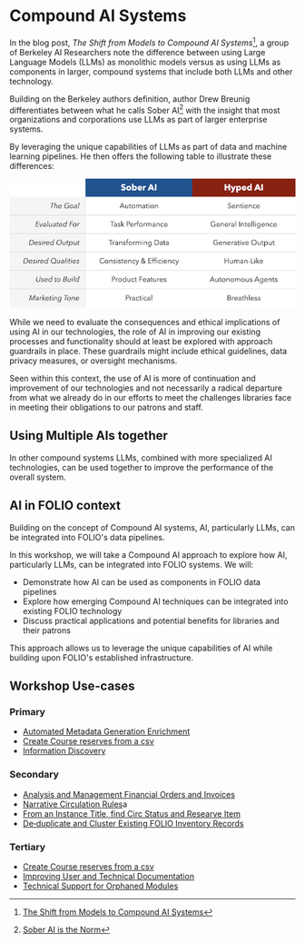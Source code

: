 # Compound AI Systems
In the blog post, *The Shift from Models to Compound AI Systems*[^BERKELEY], 
a group of Berkeley AI Researchers note the difference between using Large Language Models (LLMs) 
as monolithic models versus as using LLMs as components in larger, compound systems that include both LLMs and other technology. 

Building on the Berkeley authors definition, author Drew Breunig differentiates between what he calls 
Sober AI[^SOBER_AI]
with the insight that most organizations and corporations use LLMs as part of larger enterprise systems.

By leveraging the unique capabilities of LLMs as part of data and machine learning pipelines.
He then offers the following table to illustrate these differences:

![Sober AI verse Hyped AI](sober_vs_hyped.png)

While we need to evaluate the consequences and ethical implications of using AI in our technologies,
the role of AI in improving our existing processes and functionality should at least be explored with
approach guardrails in place. These guardrails might include ethical guidelines, data privacy measures, 
or oversight mechanisms.

Seen within this context, the use of AI is more of continuation and 
improvement of our technologies and not necessarily a radical departure from what we already do in 
our efforts to meet the challenges libraries face in meeting their obligations to our patrons and 
staff.

## Using Multiple AIs together
In other compound systems LLMs, combined with more specialized AI technologies, can be used together
to improve the performance of the overall system. 

## AI in FOLIO context
Building on the concept of Compound AI systems, AI, particularly LLMs, can be integrated into FOLIO's data pipelines. 

In this workshop, we will take a Compound AI approach to explore how AI, particularly LLMs, can be integrated
into FOLIO systems. We will:

- Demonstrate how AI can be used as components in FOLIO data pipelines
- Explore how emerging Compound AI techniques can be integrated into existing FOLIO technology
- Discuss practical applications and potential benefits for libraries and their patrons

This approach allows us to leverage the unique capabilities of AI while building upon FOLIO's established infrastructure.

## Workshop Use-cases

### Primary
- [Automated Metadata Generation Enrichment](https://github.com/folio-labs/ai-workflows/wiki/Automated-Metadata-Generation-Enrichment)
- [Create Course reserves from a csv](https://github.com/folio-labs/ai-workflows/wiki/Create-Course-reserves-from-a-csv)
- [Information Discovery](https://github.com/folio-labs/ai-workflows/wiki/Information-Discovery)

### Secondary
- [Analysis and Management Financial Orders and Invoices](https://github.com/folio-labs/ai-workflows/wiki/Analysis-and-Management-Financial-Orders-and-Invoices)
- [Narrative Circulation Rules](https://github.com/folio-labs/ai-workflows/wiki/Narrative-Circulation-Rules)a
- [From an Instance Title, find Circ Status and Researve Item](https://github.com/folio-labs/ai-workflows/wiki/From-an-Instance-Title,-find-Circ-Status-and-Researve-Item)
- [De‐duplicate and Cluster Existing FOLIO Inventory Records](https://github.com/folio-labs/ai-workflows/wiki/De%E2%80%90duplicate-and-Cluster-Existing-FOLIO-Inventory-Records)

### Tertiary
- [Create Course reserves from a csv](https://github.com/folio-labs/ai-workflows/wiki/Create-Course-reserves-from-a-csv)
- [Improving User and Technical Documentation](https://github.com/folio-labs/ai-workflows/wiki/Improving-User-and-Technical-Documentation)
- [Technical Support for Orphaned Modules](https://github.com/folio-labs/ai-workflows/wiki/Technical-Support-for-Orphaned-Modules)

[^BERKELEY]: [The Shift from Models to Compound AI Systems](https://bair.berkeley.edu/blog/2024/02/18/compound-ai-systems/)
[^SOBER_AI]: [Sober AI is the Norm](https://www.dbreunig.com/2024/06/12/sober-ai-is-the-norm.html)
[^STICKLE_BRICK]: [The Stickle-Brick Approach to Big AI](https://spectrum.ieee.org/large-language-models)
